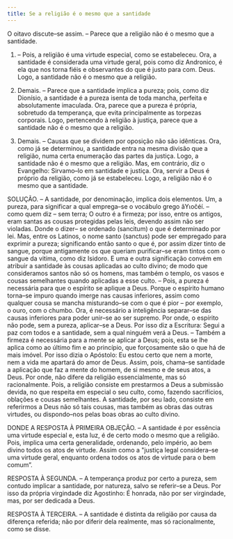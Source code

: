 ```yaml
---
title: Se a religião é o mesmo que a santidade
---
```


O oitavo discute–se assim. – Parece que a religião não é o mesmo que a santidade.  

1. – Pois, a religião é uma virtude especial, como se estabeleceu. Ora, a santidade é considerada uma virtude geral, pois como diz Andronico, é ela que nos torna fiéis e observantes do que é justo para com. Deus. Logo, a santidade não é o mesmo que a religião.  

2. Demais. – Parece que a santidade implica a pureza; pois, como diz Dionísio, a santidade é a pureza isenta de toda mancha, perfeita e absolutamente imaculada. Ora, parece que a pureza é própria, sobretudo da temperança, que evita principalmente as torpezas corporais. Logo, pertencendo à religião à justiça, parece que a santidade não é o mesmo que a religião.  

3. Demais. – Causas que se dividem por oposição não são idênticas. Ora, como já se determinou, a santidade entra na mesma divisão que a religião, numa certa enumeração das partes da justiça. Logo, a santidade não é o mesmo que a religião.  Mas, em contrário, diz o Evangelho: Sirvamo–lo em santidade e justiça. Ora, servir a Deus é próprio da religião, como já se estabeleceu. Logo, a religião não é o mesmo que a santidade.  

SOLUÇÃO. – A santidade, por denominação, implica dois elementos. Um, a pureza, para significar a qual emprega–se o vocábulo grego ăΥιoĉéí. – como quem diz – sem terra; O outro é a firmeza; por isso, entre os antigos, eram santas as cousas protegidas pelas leis, devendo assim não ser violadas. Donde o dizer– se ordenado (sancitum) o que é determinado por lei. Mas, entre os Latinos, o nome santo (sanctus)
 pode ser empregado para exprimir a pureza; significando então santo o que é, por assim dizer tinto de sangue, porque antigamente os que queriam purificar–se eram tintos com o sangue da vitima, como diz Isidoro.  E uma e outra significação convém em atribuir a santidade às cousas aplicadas ao culto divino; de modo que consideramos santos não só os homens, mas também o templo, os vasos e cousas semelhantes quando aplicadas a esse culto. – Pois, a pureza é necessária para que o espírito se aplique a Deus. Porque o espírito humano torna–se impuro quando imerge nas causas inferiores, assim como qualquer cousa se mancha misturando–se com o que é pior – por exemplo, o ouro, com o chumbo. Ora, é necessário a inteligência separar–se das causas inferiores para poder unir–se ao ser supremo. Por onde, o espírito não pode, sem a pureza, aplicar–se a Deus. Por isso diz a Escritura: Segui a paz com todos e a santidade, sem a qual ninguém verá a Deus. – Também a firmeza é necessária para a mente se aplicar a Deus; pois, esta se lhe aplica como ao último fim e ao princípio, que forçosamente são o que há de mais imóvel. Por isso dizia o Apóstolo: Eu estou certo que nem a morte, nem a vida me apartará do amor de Deus.  Assim, pois, chama–se santidade a aplicação que faz a mente do homem, de si mesmo e de seus atos, a Deus. Por onde, não difere da religião essencialmente, mas só racionalmente. Pois, a religião consiste em prestarmos a Deus a submissão devida, no que respeita em especial o seu culto, como, fazendo sacrifícios, oblações e cousas semelhantes. A santidade, por seu lado, consiste em referirmos a Deus não só tais cousas, mas também as obras das outras virtudes, ou dispondo–nos pelas boas obras ao culto divino.  

DONDE A RESPOSTA À PRIMEIRA OBJEÇÃO. – A santidade é por essência uma virtude especial e, esta luz, é de certo modo o mesmo que a religião. Pois, implica uma certa generalidade, ordenando, pelo império, ao bem divino todos os atos de virtude. Assim como a "justiça legal considera–se uma virtude geral, enquanto ordena todos os atos de virtude para o bem comum”.  

RESPOSTA À SEGUNDA. – A temperança produz por certo a pureza, sem contudo implicar a santidade, por natureza, salvo se referir–se a Deus. Por isso da própria virgindade diz Agostinho: É honrada, não por ser virgindade, mas, por ser dedicada a Deus.  

RESPOSTA À TERCEIRA. – A santidade é distinta da religião por causa da diferença referida; não por diferir dela realmente, mas só racionalmente, como se disse.